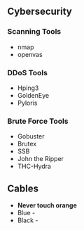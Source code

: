 ## Cybersecurity

### Scanning Tools
- nmap
- openvas

### DDoS Tools
- Hping3
- GoldenEye
- Pyloris

### Brute Force Tools
- Gobuster
- Brutex
- SSB
- John the Ripper
- THC-Hydra

## Cables
- **Never touch orange**
- Blue - 
- Black - 